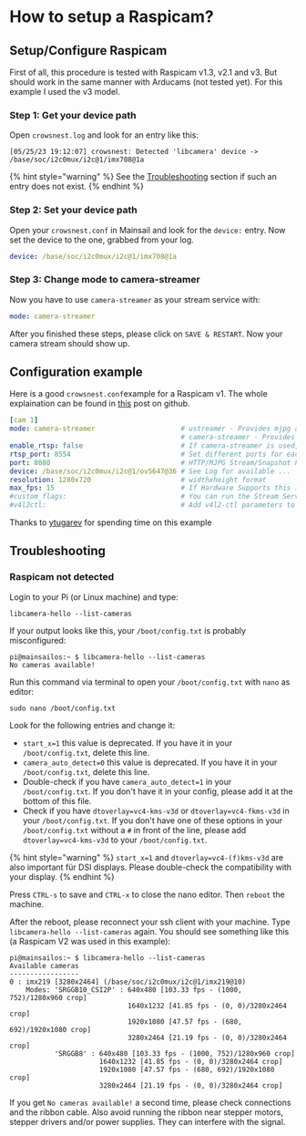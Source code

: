 # How to setup a Raspicam?

## Setup/Configure Raspicam

First of all, this procedure is tested with Raspicam v1.3, v2.1 and v3. But should work in the same manner with Arducams (not tested yet). For this example I used the v3 model.

### Step 1: Get your device path

Open `crowsnest.log` and look for an entry like this:

```
[05/25/23 19:12:07] crowsnest: Detected 'libcamera' device -> /base/soc/i2c0mux/i2c@1/imx708@1a
```

{% hint style="warning" %}
See the [Troubleshooting](how-to-setup-a-raspicam.md#troubleshooting) section if such an entry does not exist.
{% endhint %}

### Step 2: Set your device path

Open your `crowsnest.conf` in Mainsail and look for the `device:` entry. Now set the device to the one, grabbed from your log.

```yaml
device: /base/soc/i2c0mux/i2c@1/imx708@1a
```

### Step 3: Change mode to camera-streamer

Now you have to use `camera-streamer`  as your stream service with:

```yaml
mode: camera-streamer
```

After you finished these steps, please click on `SAVE & RESTART`. Now your camera stream should show up.

## Configuration example

Here is a good `crowsnest.conf`example for a Raspicam v1. The whole explaination can be found in [this](https://github.com/mainsail-crew/crowsnest/issues/85#issuecomment-1561191087) post on github.

```yaml
[cam 1]
mode: camera-streamer                     # ustreamer - Provides mjpg and snapshots. (All devices)
                                          # camera-streamer - Provides webrtc, mjpg and snapshots. (rpi + Raspi OS based only)
enable_rtsp: false                        # If camera-streamer is used, this enables also usage of an rtsp server
rtsp_port: 8554                           # Set different ports for each device!
port: 8080                                # HTTP/MJPG Stream/Snapshot Port
device: /base/soc/i2c0mux/i2c@1/ov5647@36 # See Log for available ...
resolution: 1280x720                      # widthxheight format
max_fps: 15                               # If Hardware Supports this it will be forced, otherwise ignored/coerced.
#custom_flags:                            # You can run the Stream Services with custom flags.
#v4l2ctl:                                 # Add v4l2-ctl parameters to setup your camera, see Log what your cam is capable of.
```

Thanks to [ytugarev](https://github.com/ytugarev) for spending time on this example

## Troubleshooting

### Raspicam not detected

Login to your Pi (or Linux machine) and type:

```
libcamera-hello --list-cameras
```

If your output looks like this, your `/boot/config.txt` is probably misconfigured:

```
pi@mainsailos:~ $ libcamera-hello --list-cameras
No cameras available!
```

Run this command via terminal to open your `/boot/config.txt` with `nano` as editor:

```
sudo nano /boot/config.txt
```

Look for the following entries and change it:

* `start_x=1` this value is deprecated. If you have it in your `/boot/config.txt`, delete this line.
* `camera_auto_detect=0` this value is deprecated. If you have it in your `/boot/config.txt`, delete this line.
* Double-check if you have `camera_auto_detect=1` in your `/boot/config.txt`. If you don't have it in your config, please add it at the bottom of this file.
* Check if you have `dtoverlay=vc4-kms-v3d` or `dtoverlay=vc4-fkms-v3d` in your `/boot/config.txt`. If you don't have one of these options in your `/boot/config.txt` without a `#` in front of the line, please add `dtoverlay=vc4-kms-v3d` to your `/boot/config.txt`.

{% hint style="warning" %}
`start_x=1` and `dtoverlay=vc4-(f)kms-v3d` are also important für DSI displays. Please double-check the compatibility with your display.
{% endhint %}

Press `CTRL-s` to save and `CTRL-x` to close the nano editor. Then `reboot` the machine.

After the reboot, please reconnect your ssh client with your machine. Type `libcamera-hello --list-cameras` again. You should see something like this (a Raspicam V2 was used in this example):

```
pi@mainsailos:~ $ libcamera-hello --list-cameras
Available cameras
-----------------
0 : imx219 [3280x2464] (/base/soc/i2c0mux/i2c@1/imx219@10)
    Modes: 'SRGGB10_CSI2P' : 640x480 [103.33 fps - (1000, 752)/1280x960 crop]
                             1640x1232 [41.85 fps - (0, 0)/3280x2464 crop]
                             1920x1080 [47.57 fps - (680, 692)/1920x1080 crop]
                             3280x2464 [21.19 fps - (0, 0)/3280x2464 crop]
           'SRGGB8' : 640x480 [103.33 fps - (1000, 752)/1280x960 crop]
                      1640x1232 [41.85 fps - (0, 0)/3280x2464 crop]
                      1920x1080 [47.57 fps - (680, 692)/1920x1080 crop]
                      3280x2464 [21.19 fps - (0, 0)/3280x2464 crop]
```

If you get `No cameras available!` a second time, please check connections and the ribbon cable. Also avoid running the ribbon near stepper motors, stepper drivers and/or power supplies. They can interfere with the signal.



